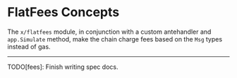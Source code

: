 # FlatFees Concepts

The `x/flatfees` module, in conjunction with a custom antehandler and `app.Simulate` method, make the chain charge fees based on the `Msg` types instead of gas.

---
<!-- TOC -->


TODO[fees]: Finish writing spec docs.
